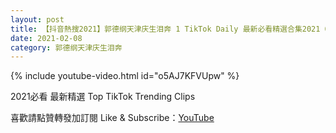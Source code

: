 ```yaml
---
layout: post
title: 【抖音熱搜2021】郭德纲天津庆生泪奔 1 TikTok Daily 最新必看精選合集2021 02 08
date: 2021-02-08
category: 郭德纲天津庆生泪奔
---
```


{% include youtube-video.html id="o5AJ7KFVUpw" %}

2021必看 最新精選 Top TikTok Trending Clips

喜歡請點贊轉發加訂閱 Like & Subscribe：[YouTube](https://www.youtube.com/channel/UCAoR7VcanIPd04uEq_GIylA/videos)

